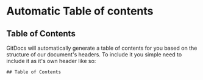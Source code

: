 # Automatic Table of contents

## Table of Contents

GitDocs will automatically generate a table of contents for you based on the structure of our document's headers. To include it you simple need to include it as it's own header like so:

```
## Table of Contents
```
